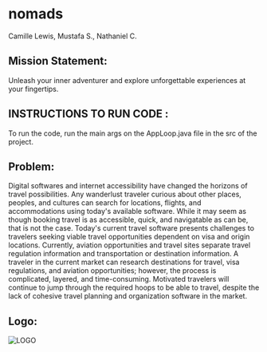 # nomads
Camille Lewis, Mustafa S., Nathaniel C. 
## Mission Statement: 
Unleash your inner adventurer and explore unforgettable experiences at your fingertips.
## INSTRUCTIONS TO RUN CODE : 
To run the code, run the main args on the AppLoop.java file in the src of the project. 
## Problem: 
Digital softwares and internet accessibility have changed the horizons of travel possibilities. Any wanderlust traveler curious about other places, peoples, and cultures can search for locations, flights, and accommodations using today's available software. While it may seem as though booking travel is as accessible, quick, and navigatable as can be, that is not the case. Today's current travel software presents challenges to travelers seeking viable travel opportunities dependent on visa and origin locations. Currently, aviation opportunities and travel sites separate travel regulation information and transportation or destination information. A traveler in the current market can research destinations for travel, visa regulations, and aviation opportunities; however, the process is complicated, layered, and time-consuming. Motivated travelers will continue to jump through the required hoops to be able to travel, despite the lack of cohesive travel planning and organization software in the market.
## Logo:
![LOGO](https://github.com/cp274-b6-2023/nomads/blob/7e437755dc87588463886ab5527da611bcbb10b1/src/logo.png)
